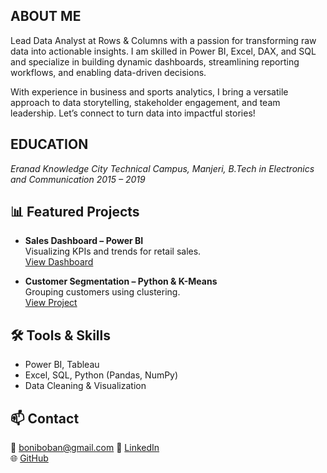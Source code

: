 <!--Section 1: Introduction-->
## ABOUT ME

Lead Data Analyst at Rows & Columns with a passion for transforming raw data into actionable insights. 
I am skilled in Power BI, Excel, DAX, and SQL and specialize in building dynamic dashboards, streamlining reporting workflows, and enabling data-driven decisions.

With experience in business and sports analytics, I bring a versatile approach to data storytelling, stakeholder engagement, and team leadership. 
Let’s connect to turn data into impactful stories!

<!--Mention Projects-->

## EDUCATION
*Eranad Knowledge City Technical
Campus, Manjeri, B.Tech in Electronics and Communication 2015 – 2019*

## 📊 Featured Projects

- **Sales Dashboard – Power BI**  
  Visualizing KPIs and trends for retail sales.  
  [View Dashboard](#)

- **Customer Segmentation – Python & K-Means**  
  Grouping customers using clustering.  
  [View Project](#)

<!-- Relevent Skills-->

## 🛠 Tools & Skills

- Power BI, Tableau  
- Excel, SQL, Python (Pandas, NumPy)  
- Data Cleaning & Visualization  

<!--Contact -->

## 📫 Contact

📧 boniboban@gmail.com 
🔗 [LinkedIn](https://linkedin.com/in/boniface)  
🌐 [GitHub](https://github.com/boniface)

